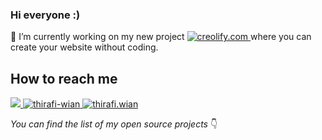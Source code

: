 ### Hi everyone :)

🔭 I’m currently working on my new project 
<a href="https://www.creolify.com">
<img src="https://img.shields.io/badge/-creolify.com-D68AB1?link=https://www.creolify.com" alt="creolify.com">
</a>  where you can create your website without coding.

##  How to reach me
<p>
  
<a href="https://github.com/wianoski">
  <img src="https://img.shields.io/github/">
</a>

<a href="https://www.linkedin.com/in/thirafi-wian/">
    <img src="https://img.shields.io/badge/Linkedin-thirafi-wian-blue" alt="thirafi-wian">
</a>

<a href="https://www.instagram.com/thirafi.wian">
    <img src="https://img.shields.io/badge/Instagram-thirafi.wian-ff69b4" alt="thirafi.wian">
</a>

</p>

_You can find the list of my open source projects_ 👇
